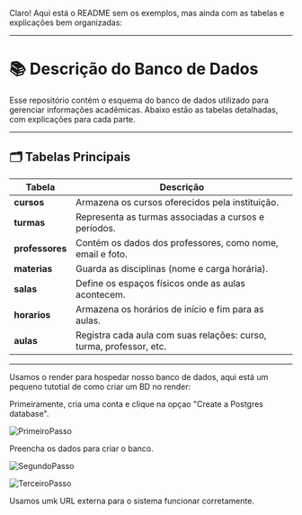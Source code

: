 Claro! Aqui está o README sem os exemplos, mas ainda com as tabelas e explicações bem organizadas:

---

# 📚 Descrição do Banco de Dados

Esse repositório contém o esquema do banco de dados utilizado para gerenciar informações acadêmicas. Abaixo estão as tabelas detalhadas, com explicações para cada parte.

---

## 🗂️ Tabelas Principais

| **Tabela**      | **Descrição**                                                                 |
|-----------------|-------------------------------------------------------------------------------|
| **cursos**      | Armazena os cursos oferecidos pela instituição.                              |
| **turmas**      | Representa as turmas associadas a cursos e períodos.                        |
| **professores** | Contém os dados dos professores, como nome, email e foto.                    |
| **materias**    | Guarda as disciplinas (nome e carga horária).                               |
| **salas**       | Define os espaços físicos onde as aulas acontecem.                           |
| **horarios**    | Armazena os horários de início e fim para as aulas.                          |
| **aulas**       | Registra cada aula com suas relações: curso, turma, professor, etc.          |

---

Usamos o render para hospedar nosso banco de dados, aqui está um pequeno tutotial de como criar um BD no render:

Primeiramente, cria uma conta e clique na opçao "Create a Postgres database".

![PrimeiroPasso](../../../Documentos/Render/PrimeiroPasso.jpeg)

Preencha os dados para criar o banco.

![SegundoPasso](../../../Documentos/Render/SegundoPasso.jpeg)

![TerceiroPasso](../../../Documentos/Render/TerceiroPasso.jpeg)

Usamos umk URL externa para o sistema funcionar corretamente.
